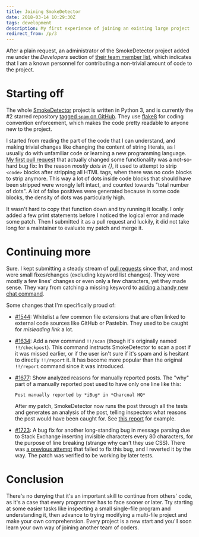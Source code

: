 ```yaml
---
title: Joining SmokeDetector
date: 2018-03-14 10:29:30Z
tags: development
description: My first experience of joining an existing large project
redirect_from: /p/3
---
```


After a plain request, an administrator of the SmokeDetector project added me under the *Developers* section of [their team member list][people], which indicates that I am a known personnel for contributing a non-trivial amount of code to the project.

# Starting off

The whole [SmokeDetector] project is written in Python 3, and is currently the #2 starred repository [tagged `spam` on GitHub][gh-spam]. They use [flake8][flake] for coding convention enforcement, which makes the code pretty readable to anyone new to the project.

I started from reading the part of the code that I can understand, and making trivial changes like changing the content of string literals, as I usually do with unfamiliar code or learning a new programming language. [My first pull request][1st] that actually changed some functionality was a not-so-hard bug fix: In the reason *mostly dots in {}*, it used to attempt to strip `<code>` blocks after stripping all HTML tags, when there was no code blocks to strip anymore. This way a lot of dots inside code blocks that should have been stripped were wrongly left intact, and counted towards "total number of dots". A lot of false positives were generated because in some code blocks, the density of dots was particularly high.

It wasn't hard to copy that function down and try running it locally. I only added a few print statements before I noticed the logical error and made some patch. Then I submitted it as a pull request and luckily, it did not take long for a maintainer to evaluate my patch and merge it.

# Continuing more

Sure. I kept submitting a steady stream of [pull requests][prs] since that, and most were small fixes/changes (excluding keyword list changes). They were mostly a few lines' changes or even only a few characters, yet they made sense. They vary from catching a missing keyword to [adding a handy new chat command][pr1634].

Some changes that I'm specifically proud of:

- [#1544][pr1544]: Whitelist a few common file extensions that are often linked to external code sources like GitHub or Pastebin. They used to be caught for *misleading link* a lot.
- [#1634][pr1634]: Add a new command `!!/scan` (though it's originally named `!!/checkpost`). This command instructs SmokeDetector to scan a post if it was missed earlier, or if the user isn't sure if it's spam and is hesitant to directly `!!/report` it. It has become more popular than the original `!!/report` command since it was introduced.
- [#1677][pr1677]: Show analyzed reasons for manually reported posts. The "why" part of a manually reported post used to have only one line like this:

  ```
  Post manually reported by *iBug* in *Charcoal HQ*
  ```
  After my patch, SmokeDetector now runs the post through all the tests and generates an analysis of the post, telling inspectors what reasons the post would have been caught for. See [this report][pr1677e1] for example.

- [#1723][pr1723]: A bug fix for another long-standing bug in message parsing due to Stack Exchange inserting invisible characters every 80 characters, for the purpose of line breaking (strange why can't they use CSS). There was [a previous attempt][pr1723p] that failed to fix this bug, and I reverted it by the way. The patch was verified to be working by later tests.

# Conclusion

There's no denying that it's an important skill to continue from others' code, as it's a case that every programmer has to face sooner or later. Try starting at some easier tasks like inspecting a small single-file program and understanding it, then advance to trying modifying a multi-file project and make your own comprehension. Every project is a new start and you'll soon learn your own way of joining another team of coders.


  [SmokeDetector]: https://github.com/Charcoal-SE/SmokeDetector
  [gh-spam]: https://github.com/topics/spam
  [req]: https://chat.stackexchange.com/transcript/message/43396360#43396360
  [prom]: https://github.com/Charcoal-SE/charcoal-se.github.io/commit/24b1933b25248537673f6941ed0ef46e3026f36e
  [people]: https://charcoal-se.org/people
  [flake]: http://flake8.pycqa.org
  [1st]: https://github.com/Charcoal-SE/SmokeDetector/pull/1441
  [prs]: https://github.com/Charcoal-SE/SmokeDetector/pulls?q=is%3Apr+author%3AiBug
  [pr1544]: https://github.com/Charcoal-SE/SmokeDetector/pull/1544
  [pr1634]: https://github.com/Charcoal-SE/SmokeDetector/pull/1634
  [pr1677]: https://github.com/Charcoal-SE/SmokeDetector/pull/1677
  [pr1677e1]: https://metasmoke.erwaysoftware.com/post/109767
  [pr1723]: https://github.com/Charcoal-SE/SmokeDetector/pull/1723
  [pr1723p]: https://github.com/Charcoal-SE/SmokeDetector/pull/1554
